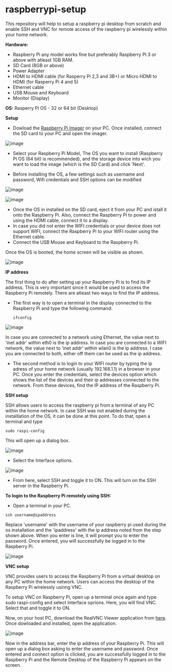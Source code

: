 # raspberrypi-setup
This repository will help to setup a raspberry pi desktop from scratch and enable SSH and VNC for remote access of the raspberry pi wirelessly within your home network.

**Hardware:**
- Raspberry Pi any model works fine but preferably Raspberry Pi 3 or above with atleast 1GB RAM.
- SD Card (8GB or above)
- Power Adapter
- HDMI to HDMI cable (for Rasperry Pi 2,3 and 3B+) or Micro HDMI to HDMI (for Rasperry Pi 4 and 5)
- Ethernet cable
- USB Mouse and Keyboard
- Monitor (Display)

**OS:** Rasperry Pi OS - 32 or 64 bit (Desktop)

**Setup**
- Dowload the [Raspberry Pi Imager](https://www.raspberrypi.com/software/) on your PC. Once installed, connect the SD card to your PC and open the imager.

![image](https://github.com/sashanknjs/raspberrypi-vpn-server/assets/168824530/e4db8c6a-5a05-406c-83e6-2720833afc71)

- Select your Raspberry Pi Model, The OS you want to install (Raspberry Pi OS (64 bit) is recommended), and the storage device into wich you want to load the image (which is the SD Card) and click 'Next'.

- Before installing the OS, a few settings such as username and password, Wifi credentials and SSH options can be modified

![image](https://github.com/sashanknjs/raspberrypi-vpn-server/assets/168824530/e9278451-c6b4-411b-aae1-5f8c65a5fa55)

![image](https://github.com/sashanknjs/raspberrypi-vpn-server/assets/168824530/41914cf2-a0d2-46d8-9177-ee1bf1285c78)

- Once the OS in installed on the SD card, eject it from your PC and istall it onto the Raspberry Pi. Also, connect the Raspberry Pi to power and using the HDMI cable, connect it to a display.
- In case you did not enter the WIFI credentials or your device does not support WIFI, connect the Raspberry Pi to your WIFI router using the Ethernet cable.
- Connect the USB Mouse and Keyboard to the Raspberry Pi.

Once the OS is booted, the home screen will be visible as shown.

![image](https://github.com/sashanknjs/raspberrypi-setup/assets/168824530/e513b8c5-d506-419a-98c8-10ad4f250007)

**IP address**

The first thing to do after setting up your Raspberry Pi is to find its IP address. This is very important since it would be used to access the Raspberry Pi remotely. There are atleast two ways to find the IP address. 

- The first way is to open a terminal in the display connected to the Raspberry Pi and type the following command:

  ```
  ifconfig
  ```

![image](https://github.com/sashanknjs/raspberrypi-setup/assets/168824530/9ca9827e-55b6-4a62-9367-324eeb898b0f)


In case you are connected to a network using Ethernet, the value next to 'inet addr' within eth0 is the ip address. In case you are connected to a WIFI network, the value next to 'inet addr' within wlan0 is the ip address. I case you are connected to both, either off them can be used as the ip address.

- The second method is to login to your WIFI router by typing the ip adress of your home network (usually 192.168.1.1) in a browser in your PC. Once you enter the credentials, select the devices option which shows the list of the devices and their ip addresses connected to the network. From these devices, find the IP address of the Raspberry Pi.
  
**SSH setup**

SSH allows users to access the raspberry pi from a terminal of any PC within the home network. In case SSH was not enabled during the installlation of the OS, it can be done at this point. To do that, open a terminal and type
```
sudo raspi-config
```
This will open up a dialog box. 

![image](https://github.com/sashanknjs/raspberrypi-setup/assets/168824530/b3b75205-ec27-42f8-99b3-55a9b6101a3c)

- Select the Interface options.

![image](https://github.com/sashanknjs/raspberrypi-setup/assets/168824530/48a7c82a-03c6-41f4-b762-0bfbd08a060f)

- From here, select SSH and toggle it to ON. This will turn on the SSH server in the Raspberry Pi.

**To login to the Raspberry Pi remotely using SSH:**

- Open a terminal in your PC.
```
ssh username@ipaddress
```
Replace 'username' with the username of your raspberry pi used during the os installation and the 'ipaddress' with the ip address noted from the step shown above. When you enter is line, it will prompt you to enter the password. Once entered, you will successfully be logged in to the Raspberry Pi.

![image](https://github.com/sashanknjs/raspberrypi-setup/assets/168824530/abe89add-3d1c-40de-a5d4-e413f1869240)

**VNC setup**

VNC provides users to access the Raspberry Pi from a virtual desktop on any PC within the home network. Users can access the desktop of the Raspberry Pi wirelessly usinng VNC. 

To setup VNC on Raspberry Pi, open up a terminal once again and type sudo raspi-config and select Interface oprions.
Here, you will find VNC. Select that and toggle it to ON.

Now, on your host PC, download the RealVNC Viewer application from [here](https://www.realvnc.com/en/connect/download/viewer/?lai_sr=10-14&lai_sl=l). Once dowloaded and installed, open the application.

![image](https://github.com/sashanknjs/raspberrypi-setup/assets/168824530/9986c958-da0c-4bc5-aab0-daeb4057237a)

Now in the address bar, enter the ip address of your Raspberry Pi. This will open up a dialog box asking to enter the username and password. Once entered and connect option is clicked, you are successfully logged in to the Raspberry Pi and the Remote Desktop of the Raspberry Pi appears on the screen. 

